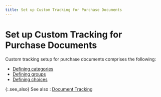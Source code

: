 ```yaml
---
title: Set up Custom Tracking for Purchase Documents
---
```


# Set up Custom Tracking for Purchase Documents


Custom tracking setup for purchase documents comprises the following:

- [Defining categories]({{site.ct_baseurl}}/document-tracking/tracking-purchase-documents/create_a_tracking_category_for_purchase_documents.html)
- [Defining groups]({{site.ct_baseurl}}/document-tracking/tracking-purchase-documents/create_a_custom_tracking_group_for_purchase_documents.html)
- [Defining choices]({{site.ct_baseurl}}/document-tracking/tracking-purchase-documents/create_a_custom_tracking_choice_for_purchase_documents.html)



{:.see_also}
See also
: [Document Tracking]({{site.ct_baseurl}}/document-tracking/document_tracking.html)
